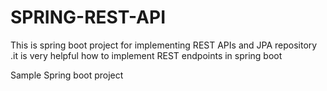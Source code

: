# SPRING-REST-API
This is spring boot project for implementing REST APIs and JPA repository .it is very helpful how to implement REST endpoints in spring boot

Sample Spring boot project 
